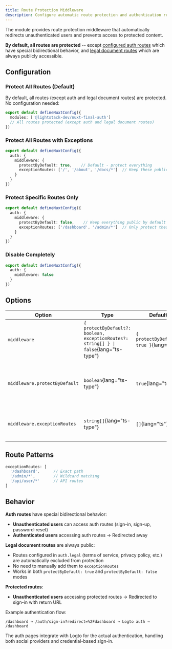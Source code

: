 ```yaml
---
title: Route Protection Middleware
description: Configure automatic route protection and authentication redirects
---
```


The module provides route protection middleware that automatically redirects unauthenticated users and prevents access to protected content.

**By default, all routes are protected** -- except [configured auth routes](/docs/configuration#routes) which have special bidirectional behavior, and [legal document routes](/docs/configuration/legal-documents) which are always publicly accessible.

## Configuration

### Protect All Routes (Default)

By default, all routes (except auth and legal document routes) are protected. No configuration needed:

```typescript [nuxt.config.ts]
export default defineNuxtConfig({
  modules: ['@lightstack-dev/nuxt-final-auth']
  // All routes protected (except auth and legal document routes)
})
```

### Protect All Routes with Exceptions

```typescript [nuxt.config.ts]
export default defineNuxtConfig({
  auth: {
    middleware: {
      protectByDefault: true,    // Default - protect everything
      exceptionRoutes: ['/', '/about', '/docs/*']  // Keep these public
    }
  }
})
```

### Protect Specific Routes Only

```typescript [nuxt.config.ts]
export default defineNuxtConfig({
  auth: {
    middleware: {
      protectByDefault: false,    // Keep everything public by default
      exceptionRoutes: ['/dashboard', '/admin/*']  // Only protect these
    }
  }
})
```

### Disable Completely

```typescript [nuxt.config.ts]
export default defineNuxtConfig({
  auth: {
    middleware: false
  }
})
```

## Options

| Option            | Type       | Default | Description                                               |
| ----------------- | ---------- | ------- | --------------------------------------------------------- |
| `middleware`      | `{ protectByDefault?: boolean, exceptionRoutes?: string[] } \| false`{lang="ts-type"}  | `{ protectByDefault: true }`{lang="ts"} | Set to `false`{lang="ts"} to disable middleware completely |
| `middleware.protectByDefault` | `boolean`{lang="ts-type"}  | `true`{lang="ts"}  | `true`{lang="ts"}: Protect all except exceptions<br>`false`{lang="ts"}: Protect only exceptions |
| `middleware.exceptionRoutes` | `string[]`{lang="ts-type"} | `[]`{lang="ts"}    | Routes that are exceptions to the protectByDefault setting |

## Route Patterns

```typescript
exceptionRoutes: [
  '/dashboard',      // Exact path
  '/admin/*',        // Wildcard matching
  '/api/user/*'      // API routes
]
```

## Behavior

**Auth routes** have special bidirectional behavior:
- **Unauthenticated users** can access auth routes (sign-in, sign-up, password-reset)
- **Authenticated users** accessing auth routes → Redirected away

**Legal document routes** are always public:
- Routes configured in `auth.legal` (terms of service, privacy policy, etc.) are automatically excluded from protection
- No need to manually add them to `exceptionRoutes`
- Works in both `protectByDefault: true` and `protectByDefault: false` modes

**Protected routes**:
- **Unauthenticated users** accessing protected routes → Redirected to sign-in with return URL

Example authentication flow:
```
/dashboard → /auth/sign-in?redirect=%2Fdashboard → Logto auth → /dashboard
```

The auth pages integrate with Logto for the actual authentication, handling both social providers and credential-based sign-in.